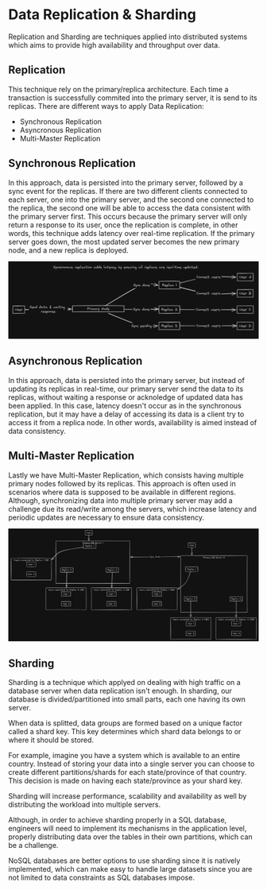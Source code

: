 # Data Replication & Sharding

Replication and Sharding are techniques applied into distributed systems which aims to provide high availability and throughput over data.

## Replication

This technique rely on the primary/replica architecture.
Each time a transaction is successfully commited into the primary server, it is send to its replicas.
There are different ways to apply Data Replication:

- Synchronous Replication
- Asyncronous Replication
- Multi-Master Replication

## Synchronous Replication

In this approach, data is persisted into the primary server, followed by a sync event for the replicas. If there are two different clients connected to each server, one into the primary server, and the second one connected to the replica, the second one will be able to access the data consistent with the primary server first. This occurs because the primary server will only return a response to its user, once the replication is complete, in other words, this technique adds latency over real-time replication.
If the primary server goes down, the most updated server becomes the new primary node, and a new replica is deployed.

![](/images/9.png)

## Asynchronous Replication

In this approach, data is persisted into the primary server, but instead of updating its replicas in real-time, our primary server send the data to its replicas, without waiting a response or acknoledge of updated data has been applied.
In this case, latency doesn't occur as in the synchronous replication, but it may have a delay of accessing its data is a client try to access it from a replica node. In other words, availability is aimed instead of data consistency.

## Multi-Master Replication

Lastly we have Multi-Master Replication, which consists having multiple primary nodes followed by its replicas.
This approach is often used in scenarios where data is supposed to be available in different regions. Although, synchronizing data into multiple primary server may add a challenge due its read/write among the servers, which increase latency and periodic updates are necessary to ensure data consistency.

![](/images/10.png)

## Sharding

Sharding is a technique which applyed on dealing with high traffic on a database server when data replication isn't enough.
In sharding, our database is divided/partitioned into small parts, each one having its own server.

When data is splitted, data groups are formed based on a unique factor called a shard key. This key determines which shard data belongs to or where it should be stored.

For example, imagine you have a system which is available to an entire country. Instead of storing your data into a single server you can choose to create different partitions/shards for each state/province of that country. This decision is made on having each state/province as your shard key.

Sharding will increase performance, scalability and availability as well by distributing the workload into multiple servers.

Although, in order to achieve sharding properly in a SQL database, engineers will need to implement its mechanisms in the application level, properly distributing data over the tables in their own partitions, which can be a challenge.

NoSQL databases are better options to use sharding since it is natively implemented, which can make easy to handle large datasets since you are not limited to data constraints as SQL databases impose.

